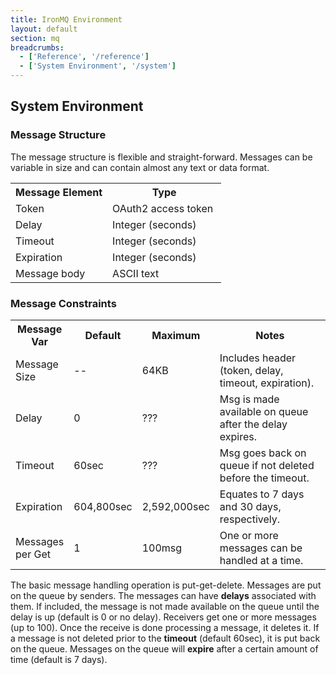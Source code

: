 ```yaml
---
title: IronMQ Environment
layout: default
section: mq
breadcrumbs:
  - ['Reference', '/reference']
  - ['System Environment', '/system']
---
```


<style type="text/css">
.content table.reference {
font-size: small;
width: 100%;
}

.content table.reference td {
padding: 2px 7px;
text-align: left;
}

.content table.reference th {
text-align: left;
border-bottom: 1px solid #000;
}

.content table.reference_list {
font-size: small;
width: 100%;
}

.content table.reference_list td {
padding: 2px 7px;
text-align: center;
}

.content table.reference_list th {
text-align: center;
border-bottom: 1px solid #000;
}
</style>

## System Environment

### Message Structure
The message structure is flexible and straight-forward. Messages can be variable in size and can contain almost any text or data format.

<table class="reference">
<tr><th style="width: 46%;">Message Element</th><th style="width: 54%;">Type</th></tr>
<tr><td>Token</td><td>OAuth2 access token</td></tr>
<tr><td>Delay</td><td>Integer (seconds)</td></tr>
<tr><td>Timeout</td><td>Integer (seconds)</td></tr>
<tr><td>Expiration</td><td>Integer (seconds)</td></tr>
<tr><td>Message body</td><td>ASCII text</td></tr>
</table>
  
   

### Message Constraints
<table class="reference">
<tr><th style="width: 16%;">Message Var</th><th style="width: 15%;">Default</th><th style="width: 15%;">Maximum</th><th style="width: 54%;">Notes</th></tr>
<tr><td>Message Size</td><td>--</td><td>64KB</td><td>Includes header (token, delay, timeout, expiration).</td></tr>
<tr><td>Delay</td><td>0</td><td>???</td><td>Msg is made available on queue after the delay expires.</td></tr>
<tr><td>Timeout</td><td>60sec</td><td>???</td><td>Msg goes back on queue if not deleted before the timeout.</td></tr>
<tr><td>Expiration</td><td>604,800sec</td><td>2,592,000sec</td><td>Equates to 7 days and 30 days, respectively.</td></tr>
<tr><td>Messages per Get</td><td>1</td><td>100msg</td><td>One or more messages can be handled at a time.</td></tr>
</table>

The basic message handling operation is put-get-delete. Messages are put on the queue by senders. The messages can have **delays** associated with them. If included, the message is not made available on the queue until the delay is up (default is 0 or no delay). Receivers get one or more messages (up to 100). Once the receive is done processing a message, it deletes it. If a message is not deleted prior to the **timeout** (default 60sec), it is put back on the queue. Messages on the queue will **expire** after a certain amount of time (default is 7 days).

